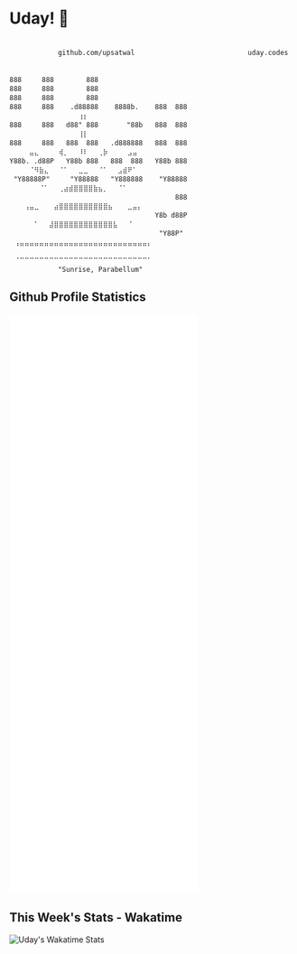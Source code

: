 # Uday! 🌅

```ASCII Art

            github.com/upsatwal                            uday.codes


888     888        888                       
888     888        888                       
888     888        888                       
888     888    .d88888    8888b.    888  888 ⠀⠀⠀⠀⠀⠀⠀⠀⠀⠀⠀⠀⠀⠀⢰⡆⠀⠀⠀⠀⠀⠀⠀⠀⠀⠀⠀⠀⠀⠀
888     888   d88" 888       "88b   888  888 ⠀⠀⠀⠀⠀⠀⠀⠀⠀⠀⠀⠀⠀⠀⢸⡇⠀⠀⠀⠀⠀⠀⠀⠀⠀
888     888   888  888   .d888888   888  888 ⠀⠀⠀⠀⣤⣄⠀⠀⠀⠀⢾⡀⠀⠀⠸⠇⠀⠀⢀⡷⠀⠀⠀⠀⣠⣤⠀⠀⠀⠀ 
Y88b. .d88P   Y88b 888   888  888   Y88b 888 ⠀⠀⠀⠀⠈⠻⣷⣄⠀⠀⠈⠁⠀⠀⣀⣀⠀⠀⠈⠁⠀⠀⣠⣾⠟⠁⠀⠀⠀⠀
 "Y88888P"     "Y88888   "Y888888    "Y88888 ⠀⠀⠀⠀⠀⠀⠈⠁⠀⠀⢀⣴⣾⣿⣿⣿⣿⣷⣦⡀⠀⠀⠈⠁⠀⠀⠀⠀⠀⠀
                                         888 ⠀⠀⠀⢠⣤⣀⠀⠀⠀⣴⣿⣿⣿⣿⣿⣿⣿⣿⣿⣿⣦⠀⠀⠀⣀⣤⡄⠀⠀⠀
                                    Y8b d88P ⠀⠀⠀⠀⠀⠁⠀⠀⣼⣿⣿⣿⣿⣿⣿⣿⣿⣿⣿⣿⣿⣧⠀⠀⠈⠀⠀⠀⠀⠀
                                     "Y88P" ⠀⢠⣤⣤⣤⣤⣤⣤⣤⣤⣤⣤⣤⣤⣤⣤⣤⣤⣤⣤⣤⣤⣤⣤⣤⣤⣤⣤⡄⠀
                                            ⠀⠈⠉⠉⠉⠉⠉⠉⠉⠉⠉⠉⠉⠉⠉⠉⠉⠉⠉⠉⠉⠉⠉⠉⠉⠉⠉⠉⠁
            "Sunrise, Parabellum"

```

## Github Profile Statistics

![Uday's Github Stats](./github-metrics.svg)

## This Week's Stats - Wakatime

![Uday's Wakatime Stats](https://wakatime.com/badge/user/30896d01-87de-4cb2-95e2-35607321e513.svg)

